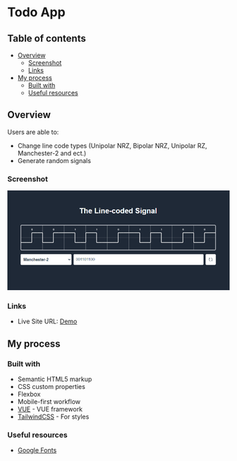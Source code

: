 # Todo App

## Table of contents

- [Overview](#overview)
    - [Screenshot](#screenshot)
    - [Links](#links)
- [My process](#my-process)
    - [Built with](#built-with)
    - [Useful resources](#useful-resources)

## Overview

Users are able to:

- Change line code types (Unipolar NRZ, Bipolar NRZ, Unipolar RZ, Manchester-2 and ect.)
- Generate random signals

### Screenshot

![](./screenshot.png)

### Links

- Live Site URL: [Demo](https://ilyachichkov.github.io/signal_timeline/)

## My process

### Built with

- Semantic HTML5 markup
- CSS custom properties
- Flexbox
- Mobile-first workflow
- [VUE](https://vuejs.org/) - VUE framework
- [TailwindCSS](https://tailwindcss.ru/) - For styles

### Useful resources

- [Google Fonts](https://fonts.google.com/)

